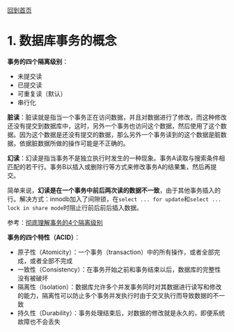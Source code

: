 [回到首页](../README.md)

# 1. 数据库事务的概念

**事务的四个隔离级别**：

- 未提交读
- 已提交读
- 可重复读（默认）
- 串行化

**脏读**：脏读就是指当一个事务正在访问数据，并且对数据进行了修改，而这种修改还没有提交到数据库中，这时，另外一个事务也访问这个数据，然后使用了这个数据。因为这个数据是还没有提交的数据，那么另外一个事务读到的这个数据是脏数据，依据脏数据所做的操作可能是不正确的。

**幻读**：幻读是指当事务不是独立执行时发生的一种现象。事务A读取与搜索条件相匹配的若干行。事务B以插入或删除行等方式来修改事务A的结果集，然后再提交。

简单来说，**幻读是在一个事务中前后两次读的数据不一致**，由于其他事务插入的行。解决方式：innodb加入了间隙锁，在`select ... for update`和`select ... lock in share mode`时阻止行前后前后插入数据。

参考：[彻底理解事务的4个隔离级别](https://www.cnblogs.com/jycboy/p/transaction.html)

**事务的四个特性（ACID）**：

- 原子性（Atomicity）：一个事务（transaction）中的所有操作，或者全部完成，或者全部不完成
- 一致性（Consistency）：在事务开始之前和事务结束以后，数据库的完整性没有被破坏
- 隔离性（Isolation）：数据库允许多个并发事务同时对其数据进行读写和修改的能力，隔离性可以防止多个事务并发执行时由于交叉执行而导致数据的不一致
- 持久性（Durability）：事务处理结束后，对数据的修改就是永久的，即便系统故障也不会丢失

